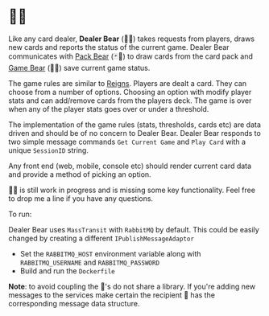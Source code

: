 # 🎰:bear:

Like any card dealer, **Dealer Bear** (🎰:bear:) takes requests from players, draws new cards and reports the status of the current game. Dealer Bear communicates with [Pack Bear]() (:black_joker::bear:) to draw cards from the card pack and [Game Bear]()  (:floppy_disk::bear:)  save current game status.

The game rules are similar to [Reigns](https://reignsgame.com/). Players are dealt a card. They can choose from a number of options. Choosing an option with modify player stats and can add/remove cards from the players deck. The game is over when any of the player stats goes over or under a threshold. 

The implementation of the game rules (stats, thresholds, cards etc) are data driven and should be of no concern to Dealer Bear. Dealer Bear responds to two simple message commands `Get Current Game` and `Play Card` with a unique `SessionID` string.  

Any front end (web, mobile, console etc) should render current card data and provide a method of picking an option. 

 🎰:bear: is still work in progress and is missing some key functionality. Feel free to drop me a line if you have any questions.



To run:  

Dealer Bear uses `MassTransit` with `RabbitMQ` by default. This could be easily changed by creating a different `IPublishMessageAdaptor `

- Set the `RABBITMQ_HOST` environment variable along with `RABBITMQ_USERNAME` and `RABBITMQ_PASSWORD` 
- Build and run the `Dockerfile`



**Note**: to avoid coupling the :bear:'s do not share a library. If you're adding new messages to the services make certain the recipient :bear: has the corresponding message data structure.  

